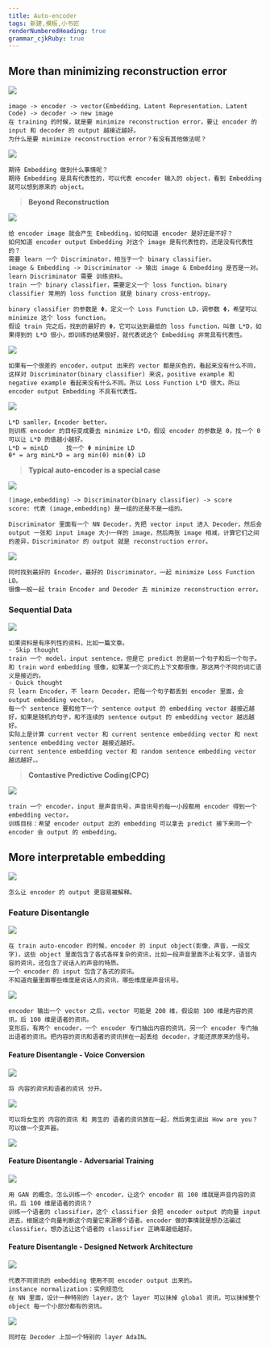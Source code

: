 ```yaml
---
title: Auto-encoder 
tags: 新建,模板,小书匠
renderNumberedHeading: true
grammar_cjkRuby: true
---
```



## More than minimizing reconstruction error

![](./images/1582622300123.png)
```
image -> encoder -> vector(Embedding、Latent Representation、Latent Code) -> decoder -> new image
在 training 的时候，就是要 minimize reconstruction error，要让 encoder 的 input 和 decoder 的 output 越接近越好。
为什么是要 minimize reconstruction error？有没有其他做法呢？
```
![](./images/1582622473992.png)
```
期待 Embedding 做到什么事情呢？
期待 Embedding 是具有代表性的，可以代表 encoder 输入的 object，看到 Embedding 就可以想到原来的 object。
```

>**Beyond Reconstruction**

![](./images/1582622515819.png)
```
给 encoder image 就会产生 Embedding，如何知道 encoder 是好还是不好？
如何知道 encoder output Embedding 对这个 image 是有代表性的，还是没有代表性的？
需要 learn 一个 Discriminator，相当于一个 binary classifier。
image & Embedding -> Discriminator -> 输出 image & Embedding 是否是一对。
learn Discriminator 需要 训练资料。
train 一个 binary classifier，需要定义一个 loss function。binary classifier 常用的 loss function 就是 binary cross-entropy。

binary classifier 的参数是 Φ，定义一个 Loss Function LD，调参数 Φ，希望可以 minimize 这个 loss function。
假设 train 完之后，找到的最好的 Φ，它可以达到最低的 loss function，叫做 L*D，如果得到的 L*D 很小，即训练的结果很好，就代表说这个 Embedding 非常具有代表性。
```
![](./images/1582622541791.png)
```
如果有一个很差的 encoder，output 出来的 vector 都是灰色的，看起来没有什么不同，这样对 Discriminator(binary classifier) 来说，positive example 和 negative example 看起来没有什么不同。所以 Loss Function L*D 很大。所以 encoder output Embedding 不具有代表性。
```
![](./images/1582622592134.png)
```
L*D samller，Encoder better。
则训练 encoder 的目标变成要去 minimize L*D，假设 encoder 的参数是 θ，找一个 θ 可以让 L*D 的值越小越好。
L*D = minLD		找一个 Φ minimize LD
θ* = arg minL*D = arg min(θ) min(Φ) LD
```

>**Typical auto-encoder is a special case**

![](./images/1582622623990.png)
```
(image,embedding) -> Discriminator(binary classifier) -> score
score: 代表 (image,embedding) 是一组的还是不是一组的。

Discriminator 里面有一个 NN Decoder，先把 vector input 进入 Decoder，然后会 output 一张和 input image 大小一样的 image，然后两张 image 相减，计算它们之间的差异，Discriminator 的 output 就是 reconstruction error。
```
![](./images/1582622650135.png)
```
同时找到最好的 Encoder，最好的 Discriminator，一起 minimize Loss Function LD。
很像一般一起 train Encoder and Decoder 去 minimize reconstruction error。
```

### Sequential Data

![](./images/1582625880104.png)
```
如果资料是有序列性的资料，比如一篇文章。
· Skip thought
train 一个 model，input sentence，但是它 predict 的是前一个句子和后一个句子。
和 train word embedding 很像，如果某一个词汇的上下文都很像，那这两个不同的词汇语义是接近的。
· Quick thought
只 learn Encoder，不 learn Decoder，把每一个句子都丢到 encoder 里面，会 output embedding vector。
每一个 sentence 要和他下一个 sentence output 的 embedding vector 越接近越好，如果是随机的句子，和不连续的 sentence output 的 embedding vector 越远越好。
实际上是计算 current vector 和 current sentence embedding vector 和 next sentence embedding vector 越接近越好。
current sentence embedding vector 和 random sentence embedding vector 越远越好，。
```

>**Contastive Predictive Coding(CPC)**

![](./images/1582625901705.png)
```
train 一个 encoder，input 是声音讯号，声音讯号的每一小段都用 encoder 得到一个 embedding vector。
训练目标：希望 encoder output 出的 embedding 可以拿去 predict 接下来同一个 encoder 会 output 的 embedding。
```

## More interpretable embedding

![](./images/1582628610174.png)
```
怎么让 encoder 的 output 更容易被解释。
```

### Feature Disentangle

![](./images/1582628685352.png)
```
在 train auto-encoder 的时候，encoder 的 input object(影像，声音，一段文字)，这些 object 里面包含了各式各样复杂的资讯，比如一段声音里面不止有文字，语音内容的资讯，还包含了说话人的声音的特质。
一个 encoder 的 input 包含了各式的资讯。
不知道向量里面哪些维度是说话人的资讯，哪些维度是声音讯号。
```
![](./images/1582628714036.png)
```
encoder 输出一个 vector 之后，vector 可能是 200 维，假设前 100 维是内容的资讯，后 100 维是语者的资讯。
变形后，有两个 encoder，一个 encoder 专门抽出内容的资讯，另一个 encoder 专门抽出语者的资讯。把内容的资讯和语者的资讯拼在一起丢给 decoder，才能还原原来的信号。
```

#### Feature Disentangle - Voice Conversion

![](./images/1582628756201.png)
```
将 内容的资讯和语者的资讯 分开。
```
![](./images/1582628781942.png)
```
可以将女生的 内容的资讯 和 男生的 语者的资讯放在一起，然后男生说出 How are you？
可以做一个变声器。
```
![](./images/1582628811947.png)

#### Feature Disentangle - Adversarial Training

![](./images/1582631560688.png)
```
用 GAN 的概念，怎么训练一个 encoder，让这个 encoder 前 100 维就是声音内容的资讯，后 100 维是语者的资讯？
训练一个语者的 classifier，这个 classifier 会把 encoder output 的向量 input 进去，根据这个向量判断这个向量它来源哪个语者。encoder 做的事情就是想办法骗过 classifier。想办法让这个语者的 classifier 正确率越低越好。
```

#### Feature Disentangle - Designed Network Architecture

![](./images/1582628878913.png)
```
代表不同资讯的 embedding 使用不同 encoder output 出来的。
instance normalization：实例规范化
在 NN 里面，设计一种特别的 layer，这个 layer 可以抹掉 global 资讯，可以抹掉整个 object 每一个小部分都有的资讯。 
```
![](./images/1582628917382.png)
```
同时在 Decoder 上加一个特别的 layer AdaIN。
```
